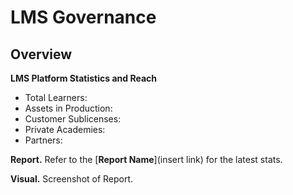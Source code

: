 # LMS Governance

## Overview

**LMS Platform Statistics and Reach** 
- Total Learners:  
- Assets in Production: 
- Customer Sublicenses: 
- Private Academies:
- Partners: 


**Report.** Refer to the [**Report Name**](insert link) for the latest stats. 

**Visual.** Screenshot of Report.

